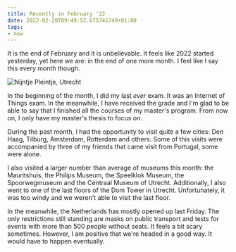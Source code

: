 ```yaml
---
title: Recently in February '22
date: 2022-02-28T09:49:52.675741749+01:00
tags:
- now
---
```


It is the end of February and it is unbelievable. It feels like 2022 started yesterday, yet here we are: in the end of one more month. I feel like I say this every month though.

<!--more-->

![Nijntje Pleintje, Utrecht](cdn:/70d1d310b0ff54650aaf064dd786f751d2e4338e11f1116cd50790f5a37f364b?class=left)

In the beginning of the month, I did my last _ever_ exam. It was an Internet of Things exam. In the meanwhile, I have received the grade and I'm glad to be able to say that I finished all the courses of my master's program. From now on, I only have my master's thesis to focus on.

During the past month, I had the opportunity to visit quite a few cities: Den Haag, Tilburg, Amsterdam, Rotterdam and others. Some of this visits were accompanied by three of my friends that came visit from Portugal, some were alone.

I also visited a larger number than average of museums this month: the Mauritshuis, the Philips Museum, the Speelklok Museum, the Spoorwegmuseum and the Centraal Museum of Utrecht. Additionally, I also went to one of the last floors of the Dom Tower in Utrecht. Unfortunately, it was too windy and we weren't able to visit the last floor.

In the meanwhile, the Netherlands has mostly opened up last Friday. The only restrictions still standing are masks on public transport and tests for events with more than 500 people without seats. It feels a bit scary sometimes. However, I am positive that we're headed in a good way. It would have to happen eventually.
